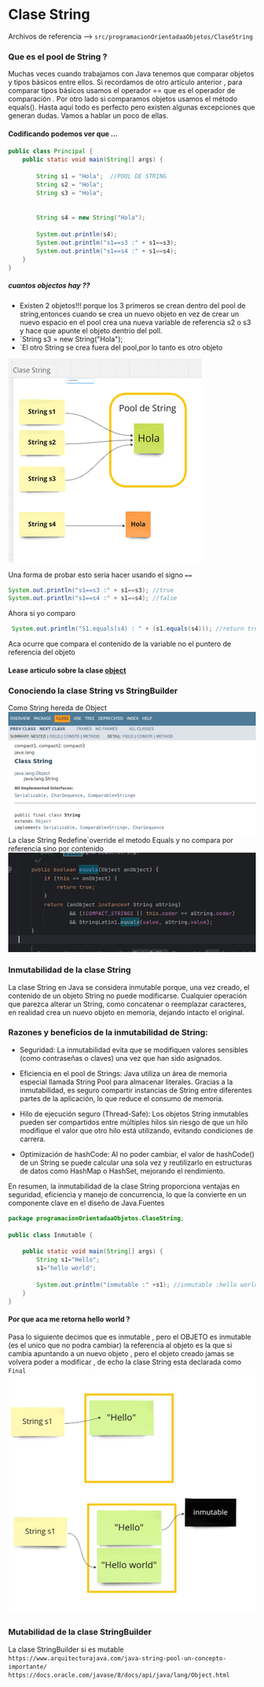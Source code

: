 # Clase String

Archivos de referencia --> `src/programacionOrientadaaObjetos/ClaseString`

### Que es el pool de String ?
Muchas veces cuando trabajamos con Java tenemos  que comparar objetos y tipos básicos entre ellos. Si recordamos de otro artículo anterior , para comparar tipos básicos usamos el operador == que es el operador de comparación . Por otro lado si comparamos objetos usamos el método equals(). Hasta aquí todo es perfecto pero existen algunas excepciones que  generan dudas. Vamos a hablar un poco de ellas.

#### Codificando podemos ver que ...
```java
public class Principal {
    public static void main(String[] args) {

        String s1 = "Hola";  //POOL DE STRING
        String s2 = "Hola";
        String s3 = "Hola";


        String s4 = new String("Hola");

        System.out.println(s4);
        System.out.println("s1==s3 :" + s1==s3);
        System.out.println("s1==s4 :" + s1==s4);
    }
}
```

##### cuantos objectos hay ??
- Existen 2 objetos!!! porque los 3 primeros se crean dentro del pool de string,entonces cuando se crea un nuevo objeto en vez de crear un nuevo espacio en el pool crea una nueva variable de referencia s2 o s3 y hace que apunte el objeto dentrio del poll.
- `String s3 = new String("Hola");
- `El otro String se crea fuera del pool,por lo tanto es otro objeto 

![pool](images/poolString.png)

Una forma de probar esto seria hacer usando el signo  `==`
```java
System.out.println("s1==s3 :" + s1==s3); //true
System.out.println("s1==s4 :" + s1==s4); //false
```

Ahora si yo comparo 
```java
 System.out.println("S1.equals(s4) : " + (s1.equals(s4))); //return true

```
Aca ocurre que compara el contenido de la variable no el puntero de referencia del objeto


####  Lease articulo sobre la clase [object](ClaseObject.md)

### Conociendo la clase String vs StringBuilder
Como String hereda de Object 
![string](images/String_class.png)
La clase String Redefine`override el metodo Equals y no compara por referencia sino por contenido
![equals](images/clase_string_equals.png)


### Inmutabilidad de la clase String
La clase String en Java se considera inmutable porque, una vez creado, el contenido de un objeto String no puede modificarse. Cualquier operación que parezca alterar un String, como concatenar o reemplazar caracteres, en realidad crea un nuevo objeto en memoria, dejando intacto el original.

### Razones y beneficios de la inmutabilidad de String:
- Seguridad:
La inmutabilidad evita que se modifiquen valores sensibles (como contraseñas o claves) una vez que han sido asignados.

- Eficiencia en el pool de Strings:
Java utiliza un área de memoria especial llamada String Pool para almacenar literales. Gracias a la inmutabilidad, es seguro compartir instancias de String entre diferentes partes de la aplicación, lo que reduce el consumo de memoria.

- Hilo de ejecución seguro (Thread-Safe):
Los objetos String inmutables pueden ser compartidos entre múltiples hilos sin riesgo de que un hilo modifique el valor que otro hilo está utilizando, evitando condiciones de carrera.

- Optimización de hashCode:
Al no poder cambiar, el valor de hashCode() de un String se puede calcular una sola vez y reutilizarlo en estructuras de datos como HashMap o HashSet, mejorando el rendimiento.

En resumen, la inmutabilidad de la clase String proporciona ventajas en seguridad, eficiencia y manejo de concurrencia, lo que la convierte en un componente clave en el diseño de Java.Fuentes

```java
package programacionOrientadaaObjetos.ClaseString;

public class Inmutable {

    public static void main(String[] args) {
        String s1="Hello";
        s1="hello world";

        System.out.println("inmutable :" +s1); //inmutable :hello world
    }
}

```
#### Por que aca me retorna hello world ?
Pasa lo siguiente decimos que es inmutable , pero el OBJETO es inmutable (es el unico que no podra cambiar)
la referencia al objeto es la que si cambia apuntando a un nuevo objeto , pero el objeto creado jamas se volvera poder a modificar , de echo la clase String esta declarada como  `Final` 
![inmutable](images/class_string_inmutable.jpg)

### Mutabilidad de la clase StringBuilder
La clase StringBuilder si es mutable
`https://www.arquitecturajava.com/java-string-pool-un-concepto-importante/`
`https://docs.oracle.com/javase/8/docs/api/java/lang/Object.html`